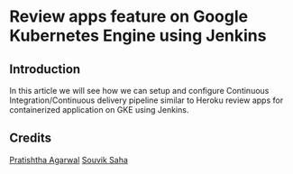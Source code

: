 # Review apps feature on Google Kubernetes Engine using Jenkins

## Introduction

In this article we will see how we can setup and configure Continuous Integration/Continuous delivery pipeline similar to Heroku review apps for containerized application on GKE using Jenkins.

## Credits
[Pratishtha Agarwal](https://www.linkedin.com/in/pratishtha-agarwal-4ba7921a0/)
[Souvik Saha](https://www.linkedin.com/in/souvik-saha-2815a817b/)
